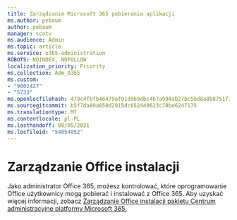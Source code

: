 ```yaml
---
title: Zarządzanie Microsoft 365 pobierania aplikacji
ms.author: pebaum
author: pebaum
manager: scotv
ms.audience: Admin
ms.topic: article
ms.service: o365-administration
ROBOTS: NOINDEX, NOFOLLOW
localization_priority: Priority
ms.collection: Adm_O365
ms.custom:
- "9002427"
- "5733"
ms.openlocfilehash: 479c4fbfb46479af01d9b9dbc4b7a994ab27bc5bd8a8b8751f3dc9d203a60313
ms.sourcegitcommit: b5f7da89a650d2915dc652449623c78be6247175
ms.translationtype: MT
ms.contentlocale: pl-PL
ms.lasthandoff: 08/05/2021
ms.locfileid: "54054052"
---
```

# <a name="manage-office-installation-options"></a>Zarządzanie Office instalacji

Jako administrator Office 365, możesz kontrolować, które oprogramowanie Office użytkownicy mogą pobierać i instalować z Office 365. Aby uzyskać więcej informacji, zobacz [Zarządzanie Office instalacji pakietu Centrum administracyjne platformy Microsoft 365.](https://docs.microsoft.com/deployoffice/manage-software-download-settings-office-365)
